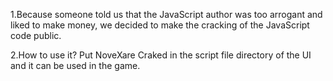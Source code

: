 1.Because someone told us that the JavaScript author was too arrogant and liked to make money, we decided to make the cracking of the JavaScript code public.


2.How to use it?
Put NoveXare Craked in the script file directory of the UI and it can be used in the game.
